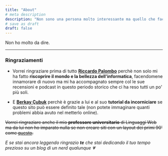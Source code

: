 ```yaml
---
title: "About"
# meta description
description: "Non sono una persona molto interessante ma quello che faccio, lo faccio con passione."
# save as draft
draft: false
---
```


Non ho molto da dire.

***

### Ringraziamenti

- Vorrei ringraziare prima di tutto [**Riccardo Palombo**](https://riccardo.im/) perchè non solo mi ha fatto **riscoprire il mondo e la bellezza dell'informatica**, facendomene innamorare di nuovo ma mi ha accompagnato sempre col le sue recensioni e podcast in questo periodo storico che ci ha reso tutti un po' più soli.

- E [**Berkay Çubuk**](https://berkaycubuk.com/) perchè è grazie a lui e al suo **tutorial da incorniciare** se questo sito può essere definito tale (non potete immaginare quanti problemi abbia avuto nel metterlo online).

~~Vorrei ringraziare anche il mio **professore universitario** di Linguaggi Web ma da lui non ho imparato nulla se non creare siti con un layout dei primi 90' come [questo](https://redstapler.co/wp-content/uploads/2019/07/evolution-of-web-design-6.jpg).~~

*E se stai ancora leggendo ringrazio **te** che stai dedicando il tuo tempo prezioso su un blog di un nerd qualunque 💗*
